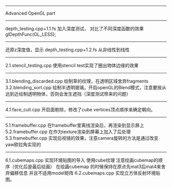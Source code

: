 ***
Advanced OpenGL part
***
depth_testing.cpp+1.1.fs
加入深度测试，
对比了不同深度函数的效果glDepthFunc(GL_LESS);
***
还原z深度值，显示
depth_testing.cpp+1.2.fs
从非线性到线性
***
2.1.stencil_testing.cpp
使用stencil test实现了圈出物体边缘的效果
***
3.1.blending_discarded.cpp
绘制草的纹理，在透明区域舍弃fragments
3.2.blending_sort.cpp
绘制半透明玻璃，开启openGL的Blend模式，注意要按从远到近绘制透明物体，否则会发生遮挡（深度测试带来的问题）
***
4.1.face_cull.cpp
开启面剔除，修改了cube vertices顶点顺序来确定朝向。
***
5.1.framebuffer.cpp
在framebuffer里离线渲染后，再渲染到显示屏上
5.2.framebuffer.cpp
在作为texture渲染到屏幕上加入了后处理
5.3.framebuffer.cpp
实现后视镜的效果，注意camera旋转的方法是通过改变yaw欧拉角实现的
***
6.1.cubemaps.cpp
实现环境贴图的导入 使用cube纹理
注意绘画cubemap的顺序（优化后是最后绘画）
在绘画cubemap 的时候保持在原点先mat3后mat4来舍弃偏移信息
并且不适用model矩阵
6.2.cubemaps.cpp
实现立方体反射环境贴图。


